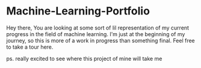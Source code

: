 # Machine-Learning-Portfolio
Hey there,
You are looking at some sort of lil representation of my current progress in the field of machine learning. I'm just at the beginning of my journey, so this is more of a work in progress than something final. Feel free to take a tour here.

ps. really excited to see where this project of mine will take me
